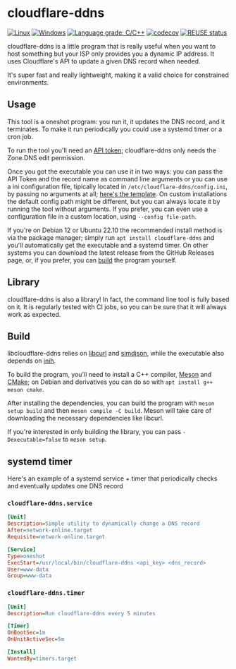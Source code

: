 <!--
SPDX-FileCopyrightText: 2021 Andrea Pappacoda

SPDX-License-Identifier: AGPL-3.0-or-later
-->

# cloudflare-ddns

[![Linux](https://github.com/Tachi107/cloudflare-ddns/actions/workflows/linux.yaml/badge.svg)](https://github.com/Tachi107/cloudflare-ddns/actions/workflows/linux.yaml)
[![Windows](https://ci.appveyor.com/api/projects/status/xe5wo63pxht8pd6n?svg=true)](https://ci.appveyor.com/project/Tachi107/cloudflare-ddns)
[![Language grade: C/C++](https://img.shields.io/lgtm/grade/cpp/g/Tachi107/cloudflare-ddns.svg?logo=lgtm&logoWidth=18)](https://lgtm.com/projects/g/Tachi107/cloudflare-ddns/context:cpp)
[![codecov](https://codecov.io/gh/Tachi107/cloudflare-ddns/branch/main/graph/badge.svg?token=Y7NI126ZUQ)](https://codecov.io/gh/Tachi107/cloudflare-ddns)
[![REUSE status](https://api.reuse.software/badge/github.com/Tachi107/cloudflare-ddns)](https://api.reuse.software/info/github.com/Tachi107/cloudflare-ddns)

cloudflare-ddns is a little program that is really useful when you want to host something but your ISP only provides you a dynamic IP address. It uses Cloudflare's API to update a given DNS record when needed.

It's super fast and really lightweight, making it a valid choice for constrained environments.

## Usage

This tool is a oneshot program: you run it, it updates the DNS record, and it terminates. To make it run periodically you could use a systemd timer or a cron job.

To run the tool you'll need an [API token](https://dash.cloudflare.com/profile/api-tokens); cloudflare-ddns only needs the Zone.DNS edit permission.

Once you got the executable you can use it in two ways: you can pass the API Token and the record name as command line arguments or you can use a ini configuration file, tipically located in `/etc/cloudflare-ddns/config.ini`, by passing no arguments at all; [here's the template](exe/config.ini). On custom installations the default config path might be different, but you can always locate it by running the tool without arguments. If you prefer, you can even use a configuration file in a custom location, using `--config file-path`.

If you're on Debian 12 or Ubuntu 22.10 the recommended install method is via the package manager; simply run `apt install cloudflare-ddns` and you'll automatically get the executable and a systemd timer. On other systems you can download the latest release from the GitHub Releases page, or, if you prefer, you can [build](#Build) the program yourself.

## Library

cloudflare-ddns is also a library! In fact, the command line tool is fully based on it. It is regularly tested with CI jobs, so you can be sure that it will always work as expected.

## Build

libcloudflare-ddns relies on [libcurl](https://curl.se) and [simdjson](https://simdjson.org), while the executable also depends on [inih](https://github.com/benhoyt/inih).

To build the program, you'll need to install a C++ compiler, [Meson](https://mesonbuild.com) and [CMake](https://cmake.org); on Debian and derivatives you can do so with `apt install g++ meson cmake`.

After installing the dependencies, you can build the program with `meson setup build` and then `meson compile -C build`. Meson will take care of downloading the necessary dependencies like libcurl.

If you're interested in only building the library, you can pass `-Dexecutable=false` to `meson setup`.

## systemd timer

Here's an example of a systemd service + timer that periodically checks and eventually updates one DNS record

### `cloudflare-ddns.service`

```ini
[Unit]
Description=Simple utility to dynamically change a DNS record
After=network-online.target
Requisite=network-online.target

[Service]
Type=oneshot
ExecStart=/usr/local/bin/cloudflare-ddns <api_key> <dns_record>
User=www-data
Group=www-data
```

### `cloudflare-ddns.timer`

```ini
[Unit]
Description=Run cloudflare-ddns every 5 minutes

[Timer]
OnBootSec=1m
OnUnitActiveSec=5m

[Install]
WantedBy=timers.target
```
